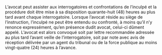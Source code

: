L’avocat peut assister aux interrogatoires et confrontations de l’inculpé et la procédure doit être mise à sa disposition quarante-huit (48) heures au plus tard avant chaque interrogatoire.
Lorsque l’avocat réside au siège de l’instruction, l’inculpé ne peut être entendu ou confronté, à moins qu’il n’y renonce expressément, qu’en présence dudit avocat, celui-ci dûment appelé. L’avocat est alors convoqué soit par lettre recommandée adressée au plus tard l’avant veille de l’interrogatoire, soit par note avec avis de réception délivrée par un agent du tribunal ou de la force publique au moins vingt-quatre (24) heures à l’avance.